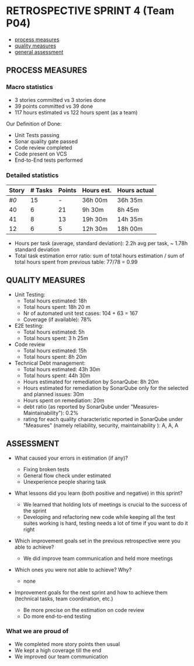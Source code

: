 # RETROSPECTIVE SPRINT 4 (Team P04)

- [process measures](#process-measures)
- [quality measures](#quality-measures)
- [general assessment](#assessment)

## PROCESS MEASURES

### Macro statistics

- 3 stories committed vs 3 stories done
- 39 points committed vs 39 done
- 117 hours estimated vs 122 hours spent (as a team)

Our Definition of Done:

- Unit Tests passing
- Sonar quality gate passed
- Code review completed
- Code present on VCS
- End-to-End tests performed

### Detailed statistics

| Story | # Tasks | Points | Hours est. | Hours actual |
| ----- | ------- | ------ | ---------- | ------------ |
| _#0_  | 15      | -      | 36h 00m    | 36h 35m      |
| 40    | 6       | 21     | 9h 30m     | 8h 45m       |
| 41    | 8       | 13     | 19h 30m    | 14h 35m      |
| 12    | 6       | 5      | 12h 30m    | 18h 00m      |

- Hours per task (average, standard deviation): 2.2h avg per task, ~ 1.78h standard deviation
- Total task estimation error ratio: sum of total hours estimation / sum of total hours spent from previous table: 77/78 = 0.99

## QUALITY MEASURES

- Unit Testing:
  - Total hours estimated: 18h
  - Total hours spent: 18h 20 m
  - Nr of automated unit test cases: 104 + 63 = 167
  - Coverage (if available): 78%
- E2E testing:
  - Total hours estimated: 5h
  - Total hours spent: 3 h 25m
- Code review
  - Total hours estimated: 15h
  - Total hours spent: 8h 20m
- Technical Debt management:
  - Total hours estimated: 43h 30m
  - Total hours spent: 44h 30m
  - Hours estimated for remediation by SonarQube: 8h 20m
  - Hours estimated for remediation by SonarQube only for the selected and planned issues: 30m
  - Hours spent on remediation: 20m
  - debt ratio (as reported by SonarQube under "Measures-Maintainability"): 0.2%
  - rating for each quality characteristic reported in SonarQube under "Measures" (namely reliability, security, maintainability ): A, A, A

## ASSESSMENT

- What caused your errors in estimation (if any)?

  - Fixing broken tests
  - General flow check under estimated
  - Unexperience people sharing task

- What lessons did you learn (both positive and negative) in this sprint?

  - We learned that holding lots of meetings is crucial to the success of the sprint
  - Developing and refactoring new code while keeping all the test suites working is hard, testing needs a lot of time if you want to do it right

- Which improvement goals set in the previous retrospective were you able to achieve?

  - We did improve team communication and held more meetings

- Which ones you were not able to achieve? Why?

  - none

- Improvement goals for the next sprint and how to achieve them (technical tasks, team coordination, etc.)

  - Be more precise on the estimation on code review
  - Do more end-to-end testing

### What we are proud of

- We completed more story points then usual
- We kept a high coverage till the end
- We improved our team communication
